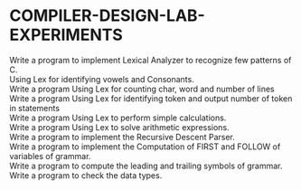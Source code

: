# COMPILER-DESIGN-LAB-EXPERIMENTS
Write a program to implement Lexical Analyzer to recognize few patterns of C.\
Using Lex for identifying vowels and Consonants.\
Write a program Using Lex for counting char, word and number of lines\
Write a program Using Lex for identifying token and output number of token in statements\
Write a program Using Lex to perform simple calculations.\
Write a program Using Lex to solve arithmetic expressions. \
Write a program to implement the Recursive Descent Parser. \
Write a program to implement the Computation of FIRST and FOLLOW of variables of grammar. \
Write a program to compute the leading and trailing symbols of grammar. \
Write a program to check the data types.
